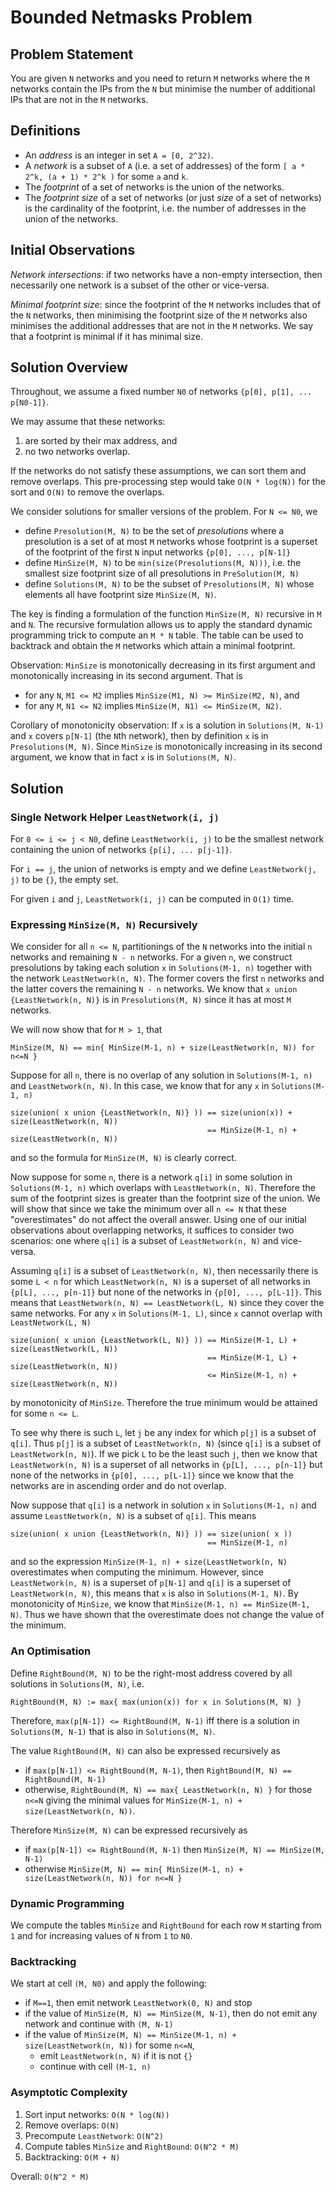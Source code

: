 # Bounded Netmasks Problem

## Problem Statement

You are given `N` networks and you need to return `M` networks where the `M` networks contain the IPs from the `N` but minimise the number of additional IPs that are not in the `M` networks.

## Definitions

   * An *address* is an integer in set `A = [0, 2^32)`.
   * A *network* is a subset of `A` (i.e. a set of addresses) of the form `[ a * 2^k, (a + 1) * 2^k )` for some `a` and `k`.
   * The *footprint* of a set of networks is the union of the networks.
   * The *footprint size* of a set of networks (or just *size* of a set of networks) is the cardinality of the footprint, i.e. the number of addresses in the union of the networks.
   
## Initial Observations

*Network intersections*: if two networks have a non-empty intersection, then necessarily one network is a subset of the other or vice-versa.

*Minimal footprint size*: since the footprint of the `M` networks includes that of the `N` networks, then minimising the footprint size of the `M` networks also minimises the additional addresses that are not in the `M` networks.  We say that a footprint is minimal if it has minimal size.

## Solution Overview

Throughout, we assume a fixed number `N0` of networks `{p[0], p[1], ... p[N0-1]}`.

We may assume that these networks:

   1. are sorted by their max address, and
   2. no two networks overlap.
   
If the networks do not satisfy these assumptions, we can sort them and remove overlaps.  This pre-processing step would take `O(N * log(N))` for the sort and `O(N)` to remove the overlaps.

We consider solutions for smaller versions of the problem.  For `N <= N0`, we 

   * define `Presolution(M, N)` to be the set of *presolutions* where a presolution is a set of at most `M` networks whose footprint is a superset of the footprint of the first `N` input networks `{p[0], ..., p[N-1]}`
   * define `MinSize(M, N)` to be `min(size(Presolutions(M, N)))`, i.e. the smallest size footprint size of all presolutions in `PreSolution(M, N)`
   * define `Solutions(M, N)` to be the subset of `Presolutions(M, N)` whose elements all have footprint size `MinSize(M, N)`.

The key is finding a formulation of the function `MinSize(M, N)` recursive in `M` and `N`.  The recursive formulation allows us to apply the standard dynamic programming trick to compute an `M * N` table.  The table can be used to backtrack and obtain the `M` networks which attain a minimal footprint.

Observation: `MinSize` is monotonically decreasing in its first argument and monotonically increasing in its second argument.  That is
   * for any `N`, `M1 <= M2` implies `MinSize(M1, N) >= MinSize(M2, N)`, and
   * for any `M`, `N1 <= N2` implies `MinSize(M, N1) <= MinSize(M, N2)`.
   
Corollary of monotonicity observation: If `x` is a solution in `Solutions(M, N-1)` and `x` covers `p[N-1]` (the `N`th network), then by definition `x` is in `Presolutions(M, N)`.  Since `MinSize` is monotonically increasing in its second argument, we know that in fact `x` is in `Solutions(M, N)`.

## Solution

### Single Network Helper `LeastNetwork(i, j)`

For `0 <= i <= j < N0`, define `LeastNetwork(i, j)` to be the smallest network containing the union of networks `{p[i], ... p[j-1]}`.

For `i == j`, the union of networks is empty and we define `LeastNetwork(j, j)` to be `{}`, the empty set.

For given `i` and `j`, `LeastNetwork(i, j)` can be computed in `O(1)` time.

### Expressing `MinSize(M, N)` Recursively

We consider for all `n <= N`, partitionings of the `N` networks into the initial `n` networks and remaining `N - n` networks.  For a given `n`, we construct presolutions by taking each solution `x` in `Solutions(M-1, n)` together with the network `LeastNetwork(n, N)`.  The former covers the first `n` networks and the latter covers the remaining `N - n` networks.  We know that `x union {LeastNetwork(n, N)}` is in `Presolutions(M, N)` since it has at most `M` networks.

We will now show that for `M > 1`, that

    MinSize(M, N) == min{ MinSize(M-1, n) + size(LeastNetwork(n, N)) for n<=N }
    
Suppose for all `n`, there is no overlap of any solution in `Solutions(M-1, n)` and `LeastNetwork(n, N)`.  In this case, we know that for any `x` in `Solutions(M-1, n)`

    size(union( x union {LeastNetwork(n, N)} )) == size(union(x)) + size(LeastNetwork(n, N))
                                                == MinSize(M-1, n) + size(LeastNetwork(n, N))
    
and so the formula for `MinSize(M, N)` is clearly correct.

Now suppose for some `n`, there is a network `q[i]` in some solution in `Solutions(M-1, n)` which overlaps with `LeastNetwork(n, N)`.  Therefore the sum of the footprint sizes is greater than the footprint size of the union.  We will show that since we take the minimum over all `n <= N` that these "overestimates" do not affect the overall answer.  Using one of our initial observations about overlapping networks, it suffices to consider two scenarios: one where `q[i]` is a subset of `LeastNetwork(n, N)` and vice-versa.

Assuming `q[i]` is a subset of `LeastNetwork(n, N)`, then necessarily there is some `L < n` for which `LeastNetwork(n, N)` is a superset of all networks in `{p[L], ..., p[n-1]}` but none of the networks in `{p[0], ..., p[L-1]}`.  This means that `LeastNetwork(n, N) == LeastNetwork(L, N)` since they cover the same networks.  For any `x` in `Solutions(M-1, L)`, since `x` cannot overlap with `LeastNetwork(L, N)`

    size(union( x union {LeastNetwork(L, N)} )) == MinSize(M-1, L) + size(LeastNetwork(L, N))
                                                == MinSize(M-1, L) + size(LeastNetwork(n, N))
                                                <= MinSize(M-1, n) + size(LeastNetwork(n, N))

by monotonicity of `MinSize`.  Therefore the true minimum would be attained for some `n <= L`.
                                      
To see why there is such `L`, let `j` be any index for which `p[j]` is a subset of `q[i]`.  Thus `p[j]` is a subset of `LeastNetwork(n, N)` (since `q[i]` is a subset of `LeastNetwork(n, N)`).  If we pick `L` to be the least such `j`, then we know that `LeastNetwork(n, N)` is a superset of all networks in `{p[L], ..., p[n-1]}` but none of the networks in `{p[0], ..., p[L-1]}` since we know that the networks are in ascending order and do not overlap.

Now suppose that `q[i]` is a network in solution `x` in `Solutions(M-1, n)` and assume `LeastNetwork(n, N)` is a subset of `q[i]`.  This means

    size(union( x union {LeastNetwork(n, N)} )) == size(union( x ))
                                                == MinSize(M-1, n)
 
and so the expression `MinSize(M-1, n) + size(LeastNetwork(n, N)` overestimates when computing the minimum.  However, since `LeastNetwork(n, N)` is a superset of `p[N-1]` and `q[i]` is a superset of `LeastNetwork(n, N)`, this means that `x` is also in `Solutions(M-1, N)`.  By monotonicity of `MinSize`, we know that `MinSize(M-1, n) == MinSize(M-1, N)`.  Thus we have shown that the overestimate does not change the value of the minimum.

### An Optimisation

Define `RightBound(M, N)` to be the right-most address covered by all solutions in `Solutions(M, N)`, i.e.

    RightBound(M, N) := max{ max(union(x)) for x in Solutions(M, N) }

Therefore, `max(p[N-1]) <= RightBound(M, N-1)` iff there is a solution in `Solutions(M, N-1)` that is also in `Solutions(M, N)`.

The value `RightBound(M, N)` can also be expressed recursively as
* if `max(p[N-1]) <= RightBound(M, N-1)`, then `RightBound(M, N) == RightBound(M, N-1)`
* otherwise, `RightBound(M, N) == max{ LeastNetwork(n, N) }` for those `n<=N` giving the minimal values for `MinSize(M-1, n) + size(LeastNetwork(n, N))`.

Therefore `MinSize(M, N)` can be expressed recursively as
   * if `max(p[N-1]) <= RightBound(M, N-1)` then `MinSize(M, N) == MinSize(M, N-1)`
   * otherwise `MinSize(M, N) == min{ MinSize(M-1, n) + size(LeastNetwork(n, N)) for n<=N }`

### Dynamic Programming

We compute the tables `MinSize` and `RightBound` for each row `M` starting from `1` and for increasing values of `N` from `1` to `N0`. 

### Backtracking

We start at cell `(M, N0)` and apply the following:

   * if `M==1`, then emit network `LeastNetwork(0, N)` and stop
   * if the value of `MinSize(M, N) == MinSize(M, N-1)`, then do not emit any network and continue with `(M, N-1)`
   * if the value of `MinSize(M, N) == MinSize(M-1, n) + size(LeastNetwork(n, N))` for some `n<=N`,
      * emit `LeastNetwork(n, N)` if it is not `{}`
      * continue with cell `(M-1, n)`
      
### Asymptotic Complexity

  1. Sort input networks: `O(N * log(N))`
  1. Remove overlaps: `O(N)`
  1. Precompute `LeastNetwork`: `O(N^2)`
  1. Compute tables `MinSize` and `RightBound`: `O(N^2 * M)`
  1. Backtracking: `O(M + N)`
  
Overall: `O(N^2 * M)`